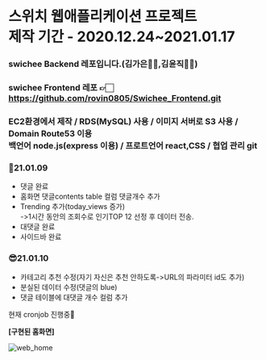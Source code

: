 # 스위치 웹애플리케이션 프로젝트<br>제작 기간 - 2020.12.24~2021.01.17
 
### swichee Backend 레포입니다.(김가은👧🏻,김윤직🧑🏻)
### swichee Frontend 레포 👉🏻 https://github.com/rovin0805/Swichee_Frontend.git
### EC2환경에서 제작 / RDS(MySQL) 사용 / 이미지 서버로 S3 사용 / Domain Route53 이용 <br> 백언어 node.js(express 이용) / 프로트언어 react,CSS / 협업 관리 git 



### 🎅21.01.09
- 댓글 완료
- 홈화면 댓글contents table 컬럼 댓글개수 추가
- Trending 추가(today_views 증가)<br>->1시간 동안의 조회수로 인기TOP 12 선정 후 데이터 전송.
- 대댓글 완료
- 사이드바 완료<br>

### 😎21.01.10
- 카테고리 추천 수정(자기 자신은 추천 안하도록->URL의 파라미터 id도 추가)
- 분실된 데이터 수정(댓글의 blue)
- 댓글 테이블에 대댓글 개수 컬럼 추가

현재 cronjob 진행중🦍

<b>[구현된 홈화면]</b>

![web_home](https://user-images.githubusercontent.com/31676033/104091185-2f41ba80-52bf-11eb-8120-f79e630cf744.png)


